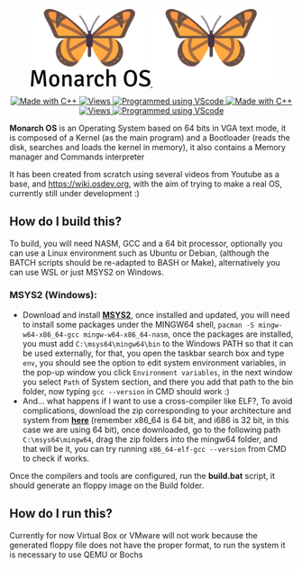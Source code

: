 <!-- Logo -->
<p align="center">
    <a href="https://github.com/TheBigEye/Monarch-OS#gh-light-mode-only"> <!-- light mode -->
        <img
            width="42%"
            src="https://github.com/TheBigEye/TheBigEye/blob/main/Projects/Monarch-OS/Light-header.svg?raw=true" alt="Light mode Monarch OS logo!"
        />
    </a>
    <a href="https://github.com/TheBigEye/Monarch-OS#gh-dark-mode-only"> <!-- dark mode -->
        <img
            width="42%"
            src="https://github.com/TheBigEye/TheBigEye/blob/main/Projects/Monarch-OS/Dark-header.svg?raw=true" alt="Dark mode Monarch OS logo!!"
        />
    </a>
</p>

<!-- Badges -->
<p align="center"> 
     <a href="https://github.com/TheBigEye#gh-light-mode-only"> <!-- light mode -->
          <img 
               src="https://img.shields.io/badge/C%2B%2B-00599C?style=for-the-badge&logo=c%2B%2B&logoColor=FF9641&color=4f4f4f"
               Title="Made with C++"  
          />
          <img 
               src="https://komarev.com/ghpvc/?username=Eye-Monarch-OS&label=Views&color=FF9641&style=for-the-badge" 
               Title="Views" 
          />
          <img 
               src="https://img.shields.io/badge/VSCode-0078D4?style=for-the-badge&logo=visual%20studio%20code&logoColor=FF9641&color=4f4f4f" 
               Title="Programmed using VScode" 
          />
     </a>
     <a href="https://github.com/TheBigEye#gh-dark-mode-only"> <!-- dark mode -->
          <img 
               src="https://img.shields.io/badge/C%2B%2B-00599C?style=for-the-badge&logo=c%2B%2B&logoColor=FF9641&color=4f4f4f" 
               Title="Made with C++"  
          />
          <img 
               src="https://komarev.com/ghpvc/?username=Eye-Monarch-OS&label=Views&color=000000&style=for-the-badge" 
               Title="Views" 
          />
          <img 
               src="https://img.shields.io/badge/VSCode-0078D4?style=for-the-badge&logo=visual%20studio%20code&logoColor=FF9641&color=000000" 
               Title="Programmed using VScode" 
          />
     </a>
</p>

**Monarch OS** is an Operating System based on 64 bits in VGA text mode, it is composed of a Kernel (as the main program) and a Bootloader (reads the disk, searches and loads the kernel in memory), it also contains a Memory manager and Commands interpreter

It has been created from scratch using several videos from Youtube as a base, and https://wiki.osdev.org, with the aim of trying to make a real OS, currently still under development :)

## How do I build this?
To build, you will need NASM, GCC and a 64 bit processor, optionally you can use a Linux environment such as Ubuntu or Debian, (although the BATCH scripts should be re-adapted to BASH or Make), alternatively you can use WSL or just MSYS2 on Windows.

### MSYS2 (Windows):
- Download and install [**MSYS2**](https://www.msys2.org/), once installed and updated, you will need to install some packages under the MINGW64 shell, `pacman -S mingw-w64-x86_64-gcc mingw-w64-x86_64-nasm`, once the packages are installed, you must add `C:\msys64\mingw64\bin` to the Windows PATH so that it can be used externally, for that, you open the taskbar search box and type `env`, you should see the option to edit system environment variables, in the pop-up window you click `Environment variables`, in the next window you select `Path` of System section, and there you add that path to the bin folder, now typing `gcc --version` in CMD should work :)
- And... what happens if I want to use a cross-compiler like ELF?, To avoid complications, download the zip corresponding to your architecture and system from [**here**](https://github.com/lordmilko/i686-elf-tools/releases/tag/7.1.0) (remember x86_64 is 64 bit, and i686 is 32 bit, in this case we are using 64 bit), once downloaded, go to the following path `C:\msys64\mingw64`, drag the zip folders into the mingw64 folder, and that will be it, you can try running `x86_64-elf-gcc --version` from CMD to check if works.

Once the compilers and tools are configured, run the **build.bat** script, it should generate an floppy image on the Build folder.

## How do I run this?
Currently for now Virtual Box or VMware will not work because the generated floppy file does not have the proper format, to run the system it is necessary to use QEMU or Bochs

<!-- ## Features

#### Desktop environment:
- It is composed of a wallpaper along with a taskbar.
- The taskbar contains a clock, volume and internet icons.
- A start menu.
- Draggabble windows.

#### Programs:
- **Terminal** - you can write and execute commands.
- **File manager** - You can see files and folders, change directories and see the size of each file.
- **Browser** - You can browse the internet (currently it only uses html 3, so most of the pages don't work very well).

#### Miscellaneous:
- **Boot loader** (animation).
- **BIOS**.
- **RSOD** (Red Screen of Death).
- **BSOD** (Black Screen of Death).
- **GSOD** (Green Screen of death).
- **Login** (unused).
- **Desktop mode**.
- **Terminal mode.**
- **File system**.

#### Some current ideas:
- **Antivirus (fake).**
- **Control pane.**
- **Draggable desktop icons.**
- **Internet.**
- **System configuration.**
- **Reboot and shutdown.**

## Bugs
- Dragging windows can cause their content to flicker or no longer render.
- Sometimes taskbar buttons flicker.

## Installation
Download the code and unzip it, it is necessary to have Python 3.10 and have the following modules installed 

- [`Pillow`          ](https://github.com/python-pillow/Pillow)          Necessary so that the program can read the images and work.
- [`Psutil`          ](https://github.com/giampaolo/psutil)              Necessary for the neofetch command and some functions to work.
- [`Tkinterweb`      ](https://github.com/Andereoo/TkinterWeb)           Necessary for the browser to work.
- [`TkinterMapView`  ](https://github.com/TomSchimansky/TkinterMapView)  Necessary for the Map Viewer to work.

For a quick installation use the following command inside the project folder:

```sh
pip install -r requirements.txt
```

And double click on OS.py file to run the project or just in the command line you write 
```sh
python OS.py
```
**NOTE**: If you're on a on a minimal Linux installation, you need a desktop or window manager compatible with the `python-tk` package to work ._.
-->
#

<!-- -------------------------------------------------------------------------- Credits ------------------------------------------------------------------------------>
<!-- Header and footer svgs --- kyechan99/capsule-render -->
<!-- Views counter --- antonkomarev/github-profile-views-counter -->
<!-- ---------------------------------------------------------------------------- END -------------------------------------------------------------------------------->
